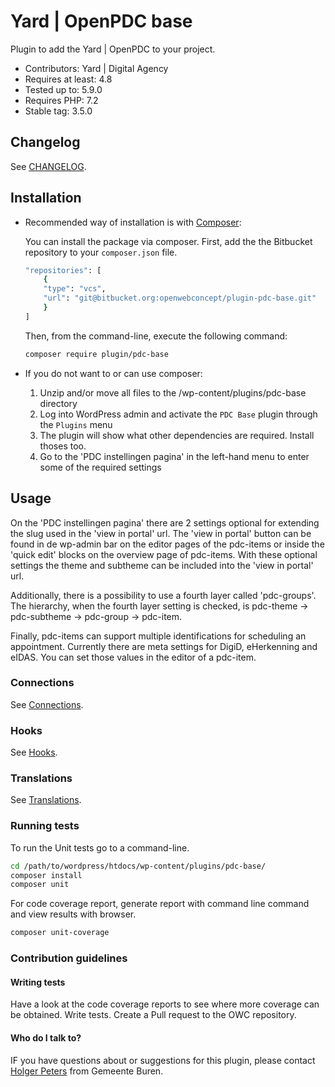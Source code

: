 # Yard | OpenPDC base

Plugin to add the Yard | OpenPDC to your project.

* Contributors: Yard | Digital Agency
* Requires at least: 4.8
* Tested up to: 5.9.0
* Requires PHP: 7.2
* Stable tag: 3.5.0

## Changelog

See [CHANGELOG](CHANGELOG.md).

## Installation

* Recommended way of installation is with [Composer](https://getcomposer.org/):

    You can install the package via composer.
    First, add the the Bitbucket repository to your `composer.json` file.

    ```bash
    "repositories": [
        {
        "type": "vcs",
        "url": "git@bitbucket.org:openwebconcept/plugin-pdc-base.git"
        }
    ]
    ```

    Then, from the command-line, execute the following command:

    ```bash
    composer require plugin/pdc-base
    ```

* If you do not want to or can use composer:

    1. Unzip and/or move all files to the /wp-content/plugins/pdc-base directory
    2. Log into WordPress admin and activate the `PDC Base` plugin through the `Plugins` menu
    3. The plugin will show what other dependencies are required. Install thoses too.
    4. Go to the 'PDC instellingen pagina' in the left-hand menu to enter some of the required settings

## Usage

On the 'PDC instellingen pagina' there are 2 settings optional for extending the slug used in the 'view in portal' url.
The 'view in portal' button can be found in de wp-admin bar on the editor pages of the pdc-items or inside the 'quick edit' blocks on the overview page of pdc-items.
With these optional settings the theme and subtheme can be included into the 'view in portal' url.

Additionally, there is a possibility to use a fourth layer called 'pdc-groups'. The hierarchy, when the fourth layer setting is checked, is pdc-theme -> pdc-subtheme -> pdc-group -> pdc-item.

Finally, pdc-items can support multiple identifications for scheduling an appointment. Currently there are meta settings for DigiD, eHerkenning and eIDAS. You can set those values in the editor of a pdc-item.

### Connections

See [Connections](/docs/connections.md).

### Hooks

See [Hooks](/docs/hooks.md).

### Translations

See [Translations](/docs/translations.md).

### Running tests

To run the Unit tests go to a command-line.

```bash
cd /path/to/wordpress/htdocs/wp-content/plugins/pdc-base/
composer install
composer unit
```

For code coverage report, generate report with command line command and view results with browser.

```bash
composer unit-coverage
```

### Contribution guidelines

#### Writing tests

Have a look at the code coverage reports to see where more coverage can be obtained.
Write tests.
Create a Pull request to the OWC repository.

#### Who do I talk to?

IF you have questions about or suggestions for this plugin, please contact [Holger Peters](mailto:hpeters@buren.nl) from Gemeente Buren.

